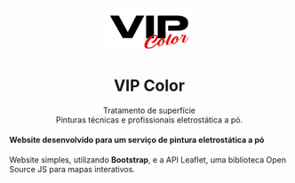 <div align="center">
    <img width=30% height=30%  src="img/vipcolor-logo.png">
    <h1>VIP Color</h1>
</div>

<div align="center">Tratamento de superfície<br>
  Pinturas técnicas e profissionais eletrostática a pó.</div>

<h4>Website desenvolvido para um serviço de pintura eletrostática a pó</h4>

<p>Website simples, utilizando <b>Bootstrap</b>, e a API Leaflet, uma biblioteca Open Source JS para mapas interativos.</p>
